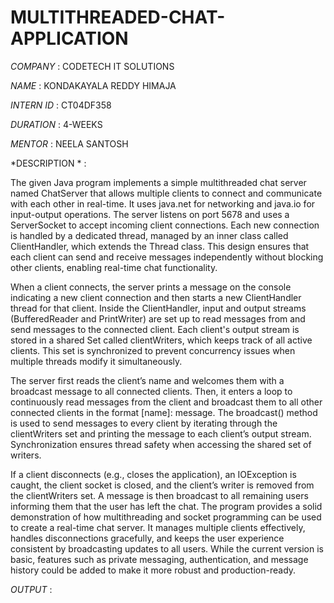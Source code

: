 # MULTITHREADED-CHAT-APPLICATION

*COMPANY* : CODETECH IT SOLUTIONS

*NAME* : KONDAKAYALA REDDY HIMAJA 

*INTERN ID* : CT04DF358

*DURATION* : 4-WEEKS

*MENTOR* : NEELA SANTOSH

*DESCRIPTION * :

The given Java program implements a simple multithreaded chat server named ChatServer that allows multiple clients to connect and communicate with each other in real-time. It uses java.net for networking and java.io for input-output operations. The server listens on port 5678 and uses a ServerSocket to accept incoming client connections. Each new connection is handled by a dedicated thread, managed by an inner class called ClientHandler, which extends the Thread class. This design ensures that each client can send and receive messages independently without blocking other clients, enabling real-time chat functionality.

When a client connects, the server prints a message on the console indicating a new client connection and then starts a new ClientHandler thread for that client. Inside the ClientHandler, input and output streams (BufferedReader and PrintWriter) are set up to read messages from and send messages to the connected client. Each client's output stream is stored in a shared Set<PrintWriter> called clientWriters, which keeps track of all active clients. This set is synchronized to prevent concurrency issues when multiple threads modify it simultaneously.

The server first reads the client’s name and welcomes them with a broadcast message to all connected clients. Then, it enters a loop to continuously read messages from the client and broadcast them to all other connected clients in the format [name]: message. The broadcast() method is used to send messages to every client by iterating through the clientWriters set and printing the message to each client’s output stream. Synchronization ensures thread safety when accessing the shared set of writers.

If a client disconnects (e.g., closes the application), an IOException is caught, the client socket is closed, and the client’s writer is removed from the clientWriters set. A message is then broadcast to all remaining users informing them that the user has left the chat. The program provides a solid demonstration of how multithreading and socket programming can be used to create a real-time chat server. It manages multiple clients effectively, handles disconnections gracefully, and keeps the user experience consistent by broadcasting updates to all users. While the current version is basic, features such as private messaging, authentication, and message history could be added to make it more robust and production-ready.


*OUTPUT* :

